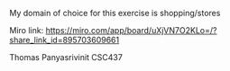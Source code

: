 My domain of choice for this exercise is shopping/stores

Miro link: https://miro.com/app/board/uXjVN7O2KLo=/?share_link_id=895703609661 

Thomas Panyasrivinit
CSC437

